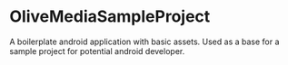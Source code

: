 # OliveMediaSampleProject
A boilerplate android application with basic assets. Used as a base for a sample project for potential android developer. 

